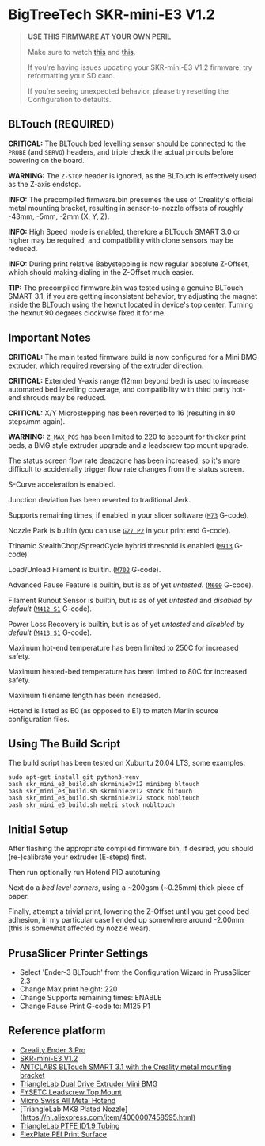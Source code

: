 # BigTreeTech SKR-mini-E3 V1.2

> **USE THIS FIRMWARE AT YOUR OWN PERIL**
>
> Make sure to watch
> [this](https://www.youtube.com/watch?v=VK_K6fp4BIk) and
> [this](https://www.youtube.com/watch?v=ckQ9UWlmdVA).
>
> If you're having issues updating your SKR-mini-E3 V1.2 firmware, try reformatting your SD card.
>
> If you're seeing unexpected behavior, please try resetting the Configuration to defaults.

## BLTouch (__REQUIRED__)

**CRITICAL:** The BLTouch bed levelling sensor should be connected to the `PROBE` (and `SERVO`) headers,
and triple check the actual pinouts before powering on the board.

**WARNING:** The `Z-STOP` header is ignored, as the BLTouch is effectively used as the Z-axis endstop.

**INFO:** The precompiled firmware.bin presumes the use of Creality's official metal mounting bracket,
resulting in sensor-to-nozzle offsets of roughly -43mm, -5mm, -2mm (X, Y, Z).

**INFO:** High Speed mode is enabled, therefore a BLTouch SMART 3.0 or higher may be required, and
compatibility with clone sensors may be reduced.

**INFO:** During print relative Babystepping is now regular absolute Z-Offset, which should making
dialing in the Z-Offset much easier.

**TIP:** The precompiled firmware.bin was tested using a genuine BLTouch SMART 3.1, if you are
getting inconsistent behavior, try adjusting the magnet inside the BLTouch using the hexnut
located in device's top center. Turning the hexnut 90 degrees clockwise fixed it for me.

## Important Notes

**CRITICAL:** The main tested firmware build is now configured for a Mini BMG extruder,
which required reversing of the extruder direction.

**CRITICAL:** Extended Y-axis range (12mm beyond bed) is used to increase automated bed levelling
coverage, and compatibility with third party hot-end shrouds may be reduced.

**CRITICAL:** X/Y Microstepping has been reverted to 16 (resulting in 80 steps/mm again).

**WARNING:** `Z_MAX_POS` has been limited to 220 to account for thicker print beds,
a BMG style extruder upgrade and a leadscrew top mount upgrade.

The status screen flow rate deadzone has been increased, so it's more difficult to
accidentally trigger flow rate changes from the status screen.

S-Curve acceleration is enabled.

Junction deviation has been reverted to traditional Jerk.

Supports remaining times, if enabled in your slicer software
([`M73`](http://marlinfw.org/docs/gcode/M073.html) G-code).

Nozzle Park is builtin
(you can use [`G27 P2`](http://marlinfw.org/docs/gcode/G027.html) in your print end G-code).

Trinamic StealthChop/SpreadCycle hybrid threshold is enabled
([`M913`](http://marlinfw.org/docs/gcode/M913.html) G-code).

Load/Unload Filament is builtin.
([`M702`](http://marlinfw.org/docs/gcode/M702.html) G-code).

Advanced Pause Feature is builtin, but is as of yet _untested_.
([`M600`](http://marlinfw.org/docs/gcode/M600.html) G-code).

Filament Runout Sensor is builtin, but is as of yet _untested_ and _disabled by default_
([`M412 S1`](http://marlinfw.org/docs/gcode/M412.html) G-code).

Power Loss Recovery is builtin, but is as of yet _untested_ and _disabled by default_
([`M413 S1`](http://marlinfw.org/docs/gcode/M413.html) G-code).

Maximum hot-end temperature has been limited to 250C for increased safety.

Maximum heated-bed temperature has been limited to 80C for increased safety.

Maximum filename length has been increased.

Hotend is listed as E0 (as opposed to E1) to match Marlin source configuration files.

## Using The Build Script

The build script has been tested on Xubuntu 20.04 LTS, some examples:

```
sudo apt-get install git python3-venv
bash skr_mini_e3_build.sh skrminie3v12 minibmg bltouch
bash skr_mini_e3_build.sh skrminie3v12 stock bltouch
bash skr_mini_e3_build.sh skrminie3v12 stock nobltouch 
bash skr_mini_e3_build.sh melzi stock nobltouch
```

## Initial Setup

After flashing the appropriate compiled firmware.bin, if desired, you should (re-)calibrate 
your extruder (E-steps) first.

Then run optionally run Hotend PID autotuning.

Next do a _bed level corners_, using a ~200gsm (~0.25mm) thick piece of paper.

Finally, attempt a trivial print, lowering the Z-Offset until you get good
bed adhesion, in my particular case I ended up somewhere around -2.00mm
(this is somewhat affected by nozzle wear).

## PrusaSlicer Printer Settings

* Select 'Ender-3 BLTouch' from the Configuration Wizard in PrusaSlicer 2.3
* Change Max print height: 220
* Change Supports remaining times: ENABLE
* Change Pause Print G-code to: M125 P1

## Reference platform

- [Creality Ender 3 Pro](https://www.creality.com/creality-ender-3-pro-3d-printer-p00251p1.html)
- [SKR-mini-E3 V1.2](https://github.com/bigtreetech/BIGTREETECH-SKR-mini-E3)
- [ANTCLABS BLTouch SMART 3.1 with the Creality metal mounting bracket](https://www.antclabs.com/bltouch-v3)
- [TriangleLab Dual Drive Extruder Mini BMG](https://nl.aliexpress.com/item/33029933418.html)
- [FYSETC Leadscrew Top Mount](https://aliexpress.com/item/33013348068.html)
- [Micro Swiss All Metal Hotend](https://store.micro-swiss.com/products/all-metal-hotend-kit-for-cr-10)
- [TriangleLab MK8 Plated Nozzle] (https://nl.aliexpress.com/item/4000007458595.html)
- [TriangleLab PTFE ID1.9 Tubing](https://nl.aliexpress.com/item/32948036538.html)
- [FlexPlate PEI Print Surface](https://primacreator.com/products/primacreator-flexplate-pei)
